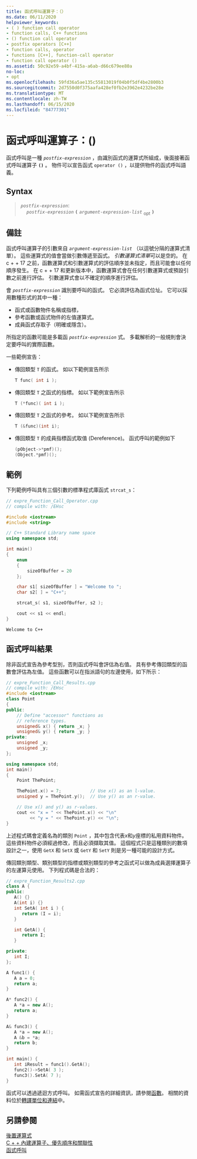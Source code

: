 ```yaml
---
title: 函式呼叫運算子：（）
ms.date: 06/11/2020
helpviewer_keywords:
- ( ) function call operator
- function calls, C++ functions
- () function call operator
- postfix operators [C++]
- function calls, operator
- functions [C++], function-call operator
- function call operator ()
ms.assetid: 50c92e59-a4bf-415a-a6ab-d66c679ee80a
no-loc:
- opt
ms.openlocfilehash: 59fd36a5ae135c55813019f04b0f5df4be2800b3
ms.sourcegitcommit: 2d7550d0f375aafa428ef0fb2e3962e4232be28e
ms.translationtype: MT
ms.contentlocale: zh-TW
ms.lasthandoff: 06/15/2020
ms.locfileid: "84777301"
---
```

# <a name="function-call-operator-"></a>函式呼叫運算子：()

函式呼叫是一種 *`postfix-expression`* ，由識別函式的運算式所組成，後面接著函式呼叫運算子 **`()`** 。 物件可以宣告函式 `operator ()` ，以提供物件的函式呼叫語義。

## <a name="syntax"></a>Syntax

> *`postfix-expression`*:\
> &nbsp;&nbsp;&nbsp;&nbsp;*`postfix-expression`* **`(`** *`argument-expression-list`* <sub>opt</sub> **`)`**

## <a name="remarks"></a>備註

函式呼叫運算子的引數來自 *`argument-expression-list`* （以逗號分隔的運算式清單）。 這些運算式的值會當做引數傳遞至函式。 *引數運算式清單*可以是空的。 在 c + + 17 之前，函數運算式和引數運算式的評估順序並未指定，而且可能會以任何順序發生。 在 c + + 17 和更新版本中，函數運算式會在任何引數運算式或預設引數之前進行評估。 引數運算式會以不確定的順序進行評估。

會 *`postfix-expression`* 識別要呼叫的函式。 它必須評估為函式位址。 它可以採用數種形式的其中一種：

- 函式或函數物件名稱或指標，
- 參考函數或函式物件的左值運算式。
- 成員函式存取子（明確或隱含）。

所指定的函數可能是多載函 *`postfix-expression`* 式。 多載解析的一般規則會決定要呼叫的實際函數。

一些範例宣告：

- 傳回類型 `T` 的函式。 如以下範例宣告所示

    ```cpp
    T func( int i );
    ```

- 傳回類型 `T` 之函式的指標。 如以下範例宣告所示

    ```cpp
    T (*func)( int i );
    ```

- 傳回類型 `T` 之函式的參考。 如以下範例宣告所示

    ```cpp
    T (&func)(int i);
    ```

- 傳回類型 `T` 的成員指標函式取值 (Dereference)。 函式呼叫的範例如下

    ```cpp
    (pObject->*pmf)();
    (Object.*pmf)();
    ```

## <a name="example"></a>範例

下列範例呼叫具有三個引數的標準程式庫函式 `strcat_s`：

```cpp
// expre_Function_Call_Operator.cpp
// compile with: /EHsc

#include <iostream>
#include <string>

// C++ Standard Library name space
using namespace std;

int main()
{
    enum
    {
        sizeOfBuffer = 20
    };

    char s1[ sizeOfBuffer ] = "Welcome to ";
    char s2[ ] = "C++";

    strcat_s( s1, sizeOfBuffer, s2 );

    cout << s1 << endl;
}
```

```Output
Welcome to C++
```

## <a name="function-call-results"></a>函式呼叫結果

除非函式宣告為參考型別，否則函式呼叫會評估為右值。 具有參考傳回類型的函數會評估為左值。 這些函數可以在指派語句的左邊使用，如下所示：

```cpp
// expre_Function_Call_Results.cpp
// compile with: /EHsc
#include <iostream>
class Point
{
public:
    // Define "accessor" functions as
    // reference types.
    unsigned& x() { return _x; }
    unsigned& y() { return _y; }
private:
    unsigned _x;
    unsigned _y;
};

using namespace std;
int main()
{
    Point ThePoint;

    ThePoint.x() = 7;           // Use x() as an l-value.
    unsigned y = ThePoint.y();  // Use y() as an r-value.

    // Use x() and y() as r-values.
    cout << "x = " << ThePoint.x() << "\n"
         << "y = " << ThePoint.y() << "\n";
}
```

上述程式碼會定義名為的類別 `Point` ，其中包含代表*x*和*y*座標的私用資料物件。 這些資料物件必須經過修改，而且必須擷取其值。 這個程式只是這種類別的數項設計之一，使用 `GetX` 和 `SetX` 或 `GetY` 和 `SetY` 則是另一種可能的設計方式。

傳回類別類型、類別類型的指標或類別類型的參考之函式可以做為成員選擇運算子的左運算元使用。 下列程式碼是合法的：

```cpp
// expre_Function_Results2.cpp
class A {
public:
   A() {}
   A(int i) {}
   int SetA( int i ) {
      return (I = i);
   }

   int GetA() {
      return I;
   }

private:
   int I;
};

A func1() {
   A a = 0;
   return a;
}

A* func2() {
   A *a = new A();
   return a;
}

A& func3() {
   A *a = new A();
   A &b = *a;
   return b;
}

int main() {
   int iResult = func1().GetA();
   func2()->SetA( 3 );
   func3().SetA( 7 );
}
```

函式可以透過遞迴方式呼叫。 如需函式宣告的詳細資訊，請參閱[函數](functions-cpp.md)。 相關的資料位於[轉譯單位和連結](../cpp/program-and-linkage-cpp.md)中。

## <a name="see-also"></a>另請參閱

[後置運算式](../cpp/postfix-expressions.md)<br/>
[C + + 內建運算子、優先順序和關聯性](../cpp/cpp-built-in-operators-precedence-and-associativity.md)<br/>
[函式呼叫](../c-language/function-call-c.md)
